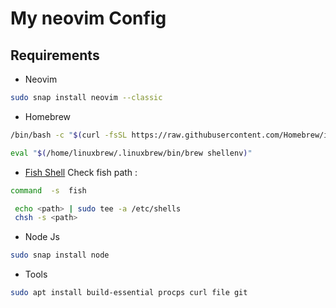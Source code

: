 # My neovim Config 

## Requirements
- Neovim
```bash
sudo snap install neovim --classic
```
- Homebrew
```bash
/bin/bash -c "$(curl -fsSL https://raw.githubusercontent.com/Homebrew/install/HEAD/install.sh)" 

eval "$(/home/linuxbrew/.linuxbrew/bin/brew shellenv)"
```
- [Fish Shell](https://launchpad.net/~fish-shell/+archive/ubuntu/release-3/+build/25934955/+files/fish_3.6.1-1~xenial_amd64.deb)
Check fish path :
```bash
command  -s  fish
```
```bash
 echo <path> | sudo tee -a /etc/shells
 chsh -s <path>
```
- Node Js
```bash
sudo snap install node
```
- Tools
```bash
sudo apt install build-essential procps curl file git
```
